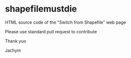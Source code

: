 # shapefilemustdie

HTML source code of the "Switch from Shapefile" web page

Please use standard pull request to contribute

Thank yuo

Jachym
